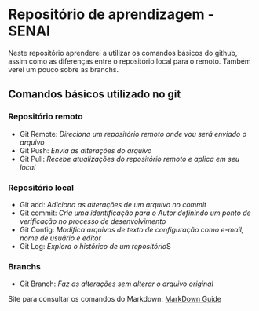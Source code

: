 # Repositório de aprendizagem - SENAI
Neste repositório aprenderei a utilizar os comandos básicos do github, assim como as diferenças entre  o repositório local para o remoto. Também verei um pouco sobre as branchs.

## Comandos básicos utilizado no git
### Repositório remoto
- Git Remote: *Direciona um repositório remoto onde vou será enviado o arquivo*
- Git Push: *Envia as alterações do arquivo*
- Git Pull: *Recebe atualizações do repositório remoto e aplica em seu local*

### Repositório local
- Git add: *Adiciona as alterações de um arquivo no commit*
- Git commit: *Cria uma identificação para o Autor definindo um ponto de verificação no processo de desenvolvimento*
- Git Config: *Modifica arquivos de texto de configuração como e-mail, nome de usuário e  editor*
- Git Log: *Explora o histórico de um repositório*S

### Branchs
- Git Branch: *Faz as alterações sem alterar o arquivo original*

Site para consultar os comandos do Markdown: [MarkDown Guide](https://www.markdownguide.org/basic-syntax/#unordered-list-best-practices)